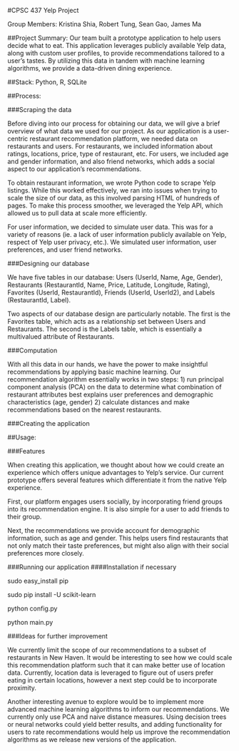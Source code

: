 ﻿#CPSC 437 Yelp Project

Group Members: Kristina Shia, Robert Tung, Sean Gao, James Ma

##Project Summary:
Our team built a prototype application to help users decide what to eat. This application leverages publicly available Yelp data, along with custom user profiles, to provide recommendations tailored to a user’s tastes. By utilizing this data in tandem with machine learning algorithms, we provide a data-driven dining experience. 

##Stack:
Python, R, SQLite

##Process:

###Scraping the data

Before diving into our process for obtaining our data, we will give a brief overview of what data we used for our project. As our application is a user-centric restaurant recommendation platform, we needed data on restaurants and users. For restaurants, we included information about ratings, locations, price, type of restaurant, etc. For users, we included age and gender information, and also friend networks, which adds a social aspect to our application’s recommendations.

To obtain restaurant information, we wrote Python code to scrape Yelp listings. While this worked effectively, we ran into issues when trying to scale the size of our data, as this involved parsing HTML of hundreds of pages. To make this process smoother, we leveraged the Yelp API, which allowed us to pull data at scale more efficiently.

For user information, we decided to simulate user data. This was for a variety of reasons (ie. a lack of user information publicly available on Yelp, respect of Yelp user privacy, etc.). We simulated user information, user preferences, and user friend networks. 

###Designing our database

We have five tables in our database: Users (UserId, Name, Age, Gender), Restaurants (RestaurantId, Name, Price, Latitude, Longitude, Rating), Favorites (UserId, RestaurantId), Friends (UserId, UserId2), and Labels (RestaurantId, Label). 

Two aspects of our database design are particularly notable. The first is the Favorites table, which acts as a relationship set between Users and Restaurants. The second is the Labels table, which is essentially a multivalued attribute of Restaurants. 

###Computation 

With all this data in our hands, we have the power to make insightful recommendations by applying basic machine learning. Our recommendation algorithm essentially works in two steps: 1) run principal component analysis (PCA) on the data to determine what combination of restaurant attributes best explains user preferences and demographic characteristics (age, gender) 2) calculate distances and make recommendations based on the nearest restaurants.

###Creating the application


##Usage:

###Features

When creating this application, we thought about how we could create an experience which offers unique advantages to Yelp’s service. Our current prototype offers several features which differentiate it from the native Yelp experience. 

First, our platform engages users socially, by incorporating friend groups into its recommendation engine. It is also simple for a user to add friends to their group. 

Next, the recommendations we provide account for demographic information, such as age and gender. This helps users find restaurants that not only match their taste preferences, but might also align with their social preferences more closely.

###Running our application
####Installation if necessary

  sudo easy_install pip
 
  sudo pip install -U scikit-learn
  
  python config.py
  
  python main.py

###Ideas for further improvement

We currently limit the scope of our recommendations to a subset of restaurants in New Haven. It would be interesting to see how we could scale this recommendation platform such that it can make better use of location data. Currently, location data is leveraged to figure out of users prefer eating in certain locations, however a next step could be to incorporate proximity. 

Another interesting avenue to explore would be to implement more advanced machine learning algorithms to inform our recommendations. We currently only use PCA and naive distance measures. Using decision trees or neural networks could yield better results, and adding functionality for users to rate recommendations would help us improve the recommendation algorithms as we release new versions of the application.
